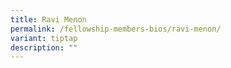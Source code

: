 ```yaml
---
title: Ravi Menon
permalink: /fellowship-members-bios/ravi-menon/
variant: tiptap
description: ""
---
```

<p></p>